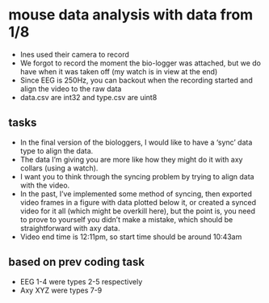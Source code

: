# mouse data analysis with data from 1/8

- Ines used their camera to record
- We forgot to record the moment the bio-logger was attached, but we do have when it was taken off (my watch is in view at the end)
- Since EEG is 250Hz, you can backout when the recording started and align the video to the raw data
- data.csv are int32 and type.csv are uint8

## tasks

- In the final version of the biologgers, I would like to have a ‘sync’ data type to align the data.
- The data I’m giving you are more like how they might do it with axy collars (using a watch).
- I want you to think through the syncing problem by trying to align data with the video.
- In the past, I’ve implemented some method of syncing, then exported video frames in a figure with data plotted below it, or created a synced video for it all (which might be overkill here), but the point is, you need to prove to yourself you didn’t make a mistake, which should be straightforward with axy data.
- Video end time is 12:11pm, so start time should be around 10:43am

## based on prev coding task

- EEG 1-4 were types 2-5 respectively
- Axy XYZ were types 7-9